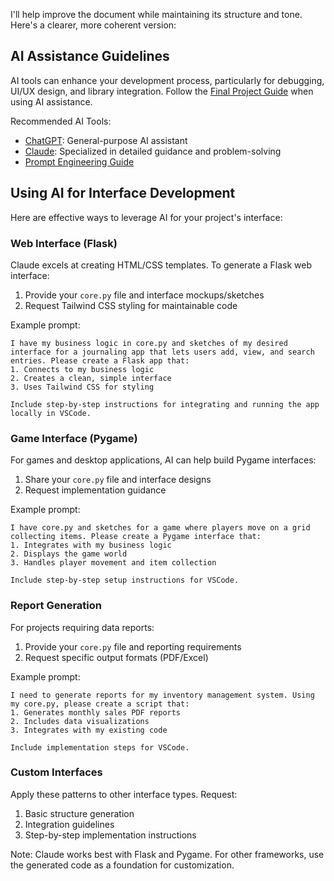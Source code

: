 I'll help improve the document while maintaining its structure and tone. Here's a clearer, more coherent version:

## AI Assistance Guidelines

AI tools can enhance your development process, particularly for debugging, UI/UX design, and library integration. Follow the [Final Project Guide](./final-project-guide.md) when using AI assistance.

Recommended AI Tools:

- [ChatGPT](https://chat.openai.com): General-purpose AI assistant
- [Claude](https://claude.ai): Specialized in detailed guidance and problem-solving
- [Prompt Engineering Guide](./prompt-engineering.md)

## Using AI for Interface Development

Here are effective ways to leverage AI for your project's interface:

### Web Interface (Flask)

Claude excels at creating HTML/CSS templates. To generate a Flask web interface:

1. Provide your `core.py` file and interface mockups/sketches
2. Request Tailwind CSS styling for maintainable code

Example prompt:

```
I have my business logic in core.py and sketches of my desired interface for a journaling app that lets users add, view, and search entries. Please create a Flask app that:
1. Connects to my business logic
2. Creates a clean, simple interface
3. Uses Tailwind CSS for styling

Include step-by-step instructions for integrating and running the app locally in VSCode.
```

### Game Interface (Pygame)

For games and desktop applications, AI can help build Pygame interfaces:

1. Share your `core.py` file and interface designs
2. Request implementation guidance

Example prompt:

```
I have core.py and sketches for a game where players move on a grid collecting items. Please create a Pygame interface that:
1. Integrates with my business logic
2. Displays the game world
3. Handles player movement and item collection

Include step-by-step setup instructions for VSCode.
```

### Report Generation

For projects requiring data reports:

1. Provide your `core.py` file and reporting requirements
2. Request specific output formats (PDF/Excel)

Example prompt:

```
I need to generate reports for my inventory management system. Using my core.py, please create a script that:
1. Generates monthly sales PDF reports
2. Includes data visualizations
3. Integrates with my existing code

Include implementation steps for VSCode.
```

### Custom Interfaces

Apply these patterns to other interface types. Request:

1. Basic structure generation
2. Integration guidelines
3. Step-by-step implementation instructions

Note: Claude works best with Flask and Pygame. For other frameworks, use the generated code as a foundation for customization.
